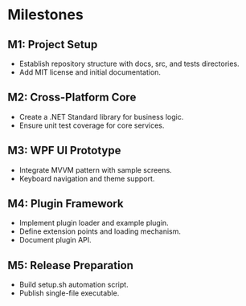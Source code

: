 # Milestones

## M1: Project Setup
- Establish repository structure with docs, src, and tests directories.
- Add MIT license and initial documentation.

## M2: Cross-Platform Core
- Create a .NET Standard library for business logic.
- Ensure unit test coverage for core services.

## M3: WPF UI Prototype
- Integrate MVVM pattern with sample screens.
- Keyboard navigation and theme support.

## M4: Plugin Framework
- Implement plugin loader and example plugin.
- Define extension points and loading mechanism.
- Document plugin API.

## M5: Release Preparation
- Build setup.sh automation script.
- Publish single-file executable.
